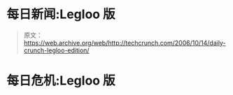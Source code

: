 # 每日新闻:Legloo 版 

> 原文：<https://web.archive.org/web/http://techcrunch.com/2006/10/14/daily-crunch-legloo-edition/>

# 每日危机:Legloo 版